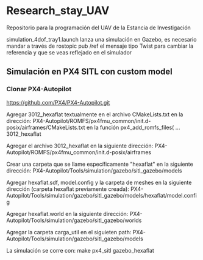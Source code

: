 # Research_stay_UAV
Repositorio para la programación del UAV de la Estancia de Investigación

simulation_4dof_tray1.launch lanza una simulación en Gazebo, es necesario mandar a través de rostopic pub /ref el mensaje tipo Twist para cambiar la referencia y que se veas reflejado en el simulador
 
## Simulación en PX4 SITL con custom model

### Clonar PX4-Autopilot 

https://github.com/PX4/PX4-Autopilot.git

Agregar 3012_hexaflat textualmente en el archivo CMakeLists.txt en la dirección:
PX4-Autopilot/ROMFS/px4fmu_common/init.d-posix/airframes/CMakeLists.txt 
en la función px4_add_romfs_files(
    ...
    3012_hexaflat

Agregar el archivo 3012_hexaflat en la siguiente dirección:
PX4-Autopilot/ROMFS/px4fmu_common/init.d-posix/airframes

Crear una carpeta que se llame específicamente "hexaflat" en la siguiente dirección:
PX4-Autopilot/Tools/simulation/gazebo/sitl_gazebo/models

Agregar hexaflat.sdf, model.config y la carpeta de meshes en la siguiente dirección (carpeta hexaflat previamente creada):
PX4-Autopilot/Tools/simulation/gazebo/sitl_gazebo/models/hexaflat/model.config

Agregar hexaflat.world en la siguiente dirección:
PX4-Autopilot/Tools/simulation/gazebo/sitl_gazebo/worlds

Agregar la carpeta carga_util en el siguieten path:
PX4-Autopilot/Tools/simulation/gazebo/sitl_gazebo/models

La simulación se corre con:
make px4_sitl gazebo_hexaflat
